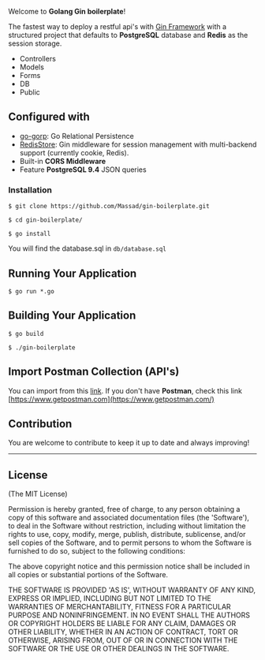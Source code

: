 Welcome to **Golang Gin boilerplate**!

The fastest way to deploy a restful api's with [Gin Framework](https://gin-gonic.github.io/gin/) with a structured project that defaults to **PostgreSQL** database and **Redis** as the session storage.

* Controllers
* Models
* Forms
* DB
* Public

## Configured with
* [go-gorp](github.com/go-gorp/gorp): Go Relational Persistence
* [RedisStore](https://github.com/gin-gonic/contrib/tree/master/sessions): Gin middleware for session management with multi-backend support (currently cookie, Redis).
* Built-in **CORS Middleware**
* Feature **PostgreSQL 9.4** JSON queries

### Installation

```
$ git clone https://github.com/Massad/gin-boilerplate.git
```

```
$ cd gin-boilerplate/
```

```
$ go install  
```

You will find the database.sql in `db/database.sql`

## Running Your Application

```
$ go run *.go
```

## Building Your Application

```
$ go build
```

```
$ ./gin-boilerplate
```

## Import Postman Collection (API's)
You can import from this [link](https://www.getpostman.com/collections/ac0680f90961bafd5de7). If you don't have **Postman**, check this link [https://www.getpostman.com](https://www.getpostman.com/)

## Contribution

You are welcome to contribute to keep it up to date and always improving!

---

## License
(The MIT License)

Permission is hereby granted, free of charge, to any person obtaining
a copy of this software and associated documentation files (the
'Software'), to deal in the Software without restriction, including
without limitation the rights to use, copy, modify, merge, publish,
distribute, sublicense, and/or sell copies of the Software, and to
permit persons to whom the Software is furnished to do so, subject to
the following conditions:

The above copyright notice and this permission notice shall be
included in all copies or substantial portions of the Software.

THE SOFTWARE IS PROVIDED 'AS IS', WITHOUT WARRANTY OF ANY KIND,
EXPRESS OR IMPLIED, INCLUDING BUT NOT LIMITED TO THE WARRANTIES OF
MERCHANTABILITY, FITNESS FOR A PARTICULAR PURPOSE AND NONINFRINGEMENT.
IN NO EVENT SHALL THE AUTHORS OR COPYRIGHT HOLDERS BE LIABLE FOR ANY
CLAIM, DAMAGES OR OTHER LIABILITY, WHETHER IN AN ACTION OF CONTRACT,
TORT OR OTHERWISE, ARISING FROM, OUT OF OR IN CONNECTION WITH THE
SOFTWARE OR THE USE OR OTHER DEALINGS IN THE SOFTWARE.

